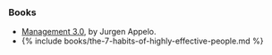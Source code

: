<!-- Reading -->

### Books

- [Management 3.0](https://www.goodreads.com/book/show/10210821-management-3-0), by Jurgen Appelo.
- {% include books/the-7-habits-of-highly-effective-people.md %}

<!-- ### Websites -->
<!-- ### Blog Posts and Articles -->
<!-- ### Blogs & Newsletters -->
<!-- ### People to Follow -->

<!-- Listening -->

<!-- Watching -->

<!-- Discussing -->

<!-- Doing -->

